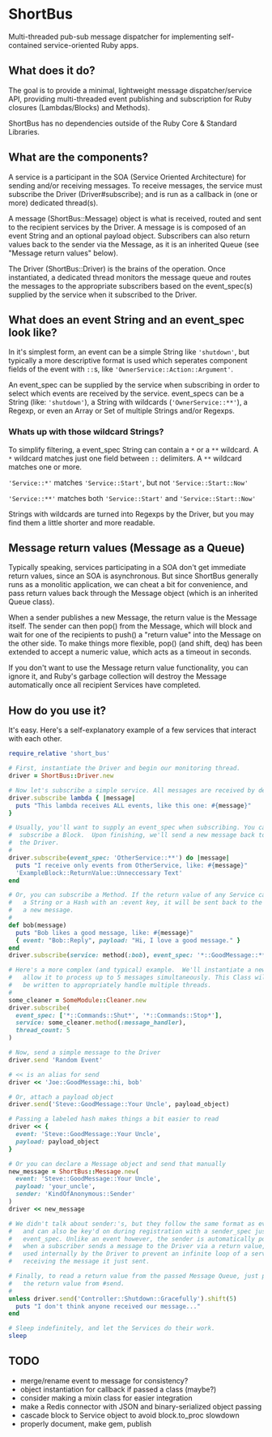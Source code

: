 # ShortBus
Multi-threaded pub-sub message dispatcher for implementing self-contained service-oriented Ruby apps.

## What does it do?
The goal is to provide a minimal, lightweight message dispatcher/service API, providing multi-threaded event publishing and subscription for Ruby closures (Lambdas/Blocks) and Methods).

ShortBus has no dependencies outside of the Ruby Core & Standard Libraries.

## What are the components?
A service is a participant in the SOA (Service Oriented Architecture) for sending and/or receiving messages. To receive messages, the service must subscribe the Driver (Driver#subscribe); and is run as a callback in (one or more) dedicated thread(s).

A message (ShortBus::Message) object is what is received, routed and sent to the recipient services by the Driver. A message is is composed of an event String and an optional payload object. Subscribers can also return values back to the sender via the Message, as it is an inherited Queue (see "Message return values" below).

The Driver (ShortBus::Driver) is the brains of the operation. Once instantiated, a dedicated thread monitors the message queue and routes the messages to the appropriate subscribers based on the event\_spec(s) supplied by the service when it subscribed to the Driver.

## What does an event String and an event\_spec look like?
In it's simplest form, an event can be a simple String like `'shutdown'`, but typically a more descriptive format is used which seperates component fields of the event with `::`s, like `'OwnerService::Action::Argument'`.

An event\_spec can be supplied by the service when subscribing in order to select which events are received by the service. event\_specs can be a String (like: `'shutdown'`), a String with wildcards (`'OwnerService::**'`), a Regexp, or even an Array or Set of multiple Strings and/or Regexps.

### Whats up with those wildcard Strings?
To simplify filtering, a event\_spec String can contain a `*` or a `**` wildcard. A `*` wildcard matches just one field between `::` delimiters. A `**` wildcard matches one or more.

`'Service::*'` matches `'Service::Start'`, but not `'Service::Start::Now'`

`'Service::**'` matches both `'Service::Start'` and `'Service::Start::Now'`

Strings with wildcards are turned into Regexps by the Driver, but you may find them a little shorter and more readable.

## Message return values (Message as a Queue)
Typically speaking, services participating in a SOA don't get immediate return values, since an SOA is asynchronous. But since ShortBus generally runs as a monolitic application, we can cheat a bit for convenience, and pass return values back through the Message object (which is an inherited Queue class).

When a sender publishes a new Message, the return value is the Message itself. The sender can then pop() from the Message, which will block and wait for one of the recipients to push() a "return value" into the Message on the other side. To make things more flexible, pop() (and shift, deq) has been extended to accept a numeric value, which acts as a timeout in seconds.

If you don't want to use the Message return value functionality, you can ignore it, and Ruby's garbage collection will destroy the Message automatically once all recipient Services have completed.

## How do you use it?
It's easy. Here's a self-explanatory example of a few services that interact with each other.

```ruby
require_relative 'short_bus'

# First, instantiate the Driver and begin our monitoring thread.
driver = ShortBus::Driver.new

# Now let's subscribe a simple service. All messages are received by default.
driver.subscribe lambda { |message|
  puts "This lambda receives ALL events, like this one: #{message}"
}

# Usually, you'll want to supply an event_spec when subscribing. You can also
#  subscribe a Block.  Upon finishing, we'll send a new message back to
#  the Driver.
#
driver.subscribe(event_spec: 'OtherService::**') do |message|
  puts "I receive only events from OtherService, like: #{message}"
  'ExampleBlock::ReturnValue::Unneccessary Text'
end

# Or, you can subscribe a Method. If the return value of any Service callback is
#   a String or a Hash with an :event key, it will be sent back to the Driver as
#   a new message.
#
def bob(message)
  puts "Bob likes a good message, like: #{message}"
  { event: "Bob::Reply", payload: "Hi, I love a good message." }
end
driver.subscribe(service: method(:bob), event_spec: '*::GoodMessage::**')

# Here's a more complex (and typical) example.  We'll instantiate a new object
#   allow it to process up to 5 messages simultaneously. This Class will need to
#   be written to appropriately handle multiple threads.
#
some_cleaner = SomeModule::Cleaner.new
driver.subscribe(
  event_spec: ['*::Commands::Shut*', '*::Commands::Stop*'],
  service: some_cleaner.method(:message_handler),
  thread_count: 5
)

# Now, send a simple message to the Driver
driver.send 'Random Event'

# << is an alias for send
driver << 'Joe::GoodMessage::hi, bob'

# Or, attach a payload object
driver.send('Steve::GoodMessage::Your Uncle', payload_object)

# Passing a labeled hash makes things a bit easier to read
driver << { 
  event: 'Steve::GoodMessage::Your Uncle',
  payload: payload_object
}

# Or you can declare a Message object and send that manually
new_message = ShortBus::Message.new(
  event: 'Steve::GoodMessage::Your Uncle',
  payload: 'your_uncle',
  sender: 'KindOfAnonymous::Sender'
)
driver << new_message

# We didn't talk about sender:'s, but they follow the same format as events,
#   and can also be key'd on during registration with a sender_spec just like
#   event_spec. Unlike an event however, the sender is automatically populated
#   when a subscriber sends a message to the Driver via a return value, and is
#   used internally by the Driver to prevent an infinite loop of a service
#   receiving the message it just sent.

# Finally, to read a return value from the passed Message Queue, just pop it off
#   the return value from #send.
#
unless driver.send('Controller::Shutdown::Gracefully').shift(5)
  puts "I don't think anyone received our message..."
end

# Sleep indefinitely, and let the Services do their work.
sleep
```

## TODO

- merge/rename event to message for consistency?
- object instantiation for callback if passed a class (maybe?)
- consider making a mixin class for easier integration
- make a Redis connector with JSON and binary-serialized object passing
- cascade block to Service object to avoid block.to\_proc slowdown
- properly document, make gem, publish
